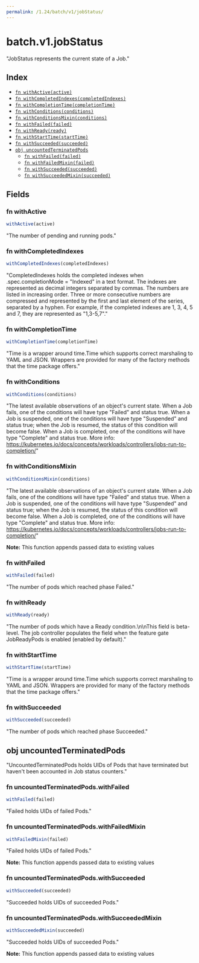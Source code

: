 ```yaml
---
permalink: /1.24/batch/v1/jobStatus/
---
```


# batch.v1.jobStatus

"JobStatus represents the current state of a Job."

## Index

* [`fn withActive(active)`](#fn-withactive)
* [`fn withCompletedIndexes(completedIndexes)`](#fn-withcompletedindexes)
* [`fn withCompletionTime(completionTime)`](#fn-withcompletiontime)
* [`fn withConditions(conditions)`](#fn-withconditions)
* [`fn withConditionsMixin(conditions)`](#fn-withconditionsmixin)
* [`fn withFailed(failed)`](#fn-withfailed)
* [`fn withReady(ready)`](#fn-withready)
* [`fn withStartTime(startTime)`](#fn-withstarttime)
* [`fn withSucceeded(succeeded)`](#fn-withsucceeded)
* [`obj uncountedTerminatedPods`](#obj-uncountedterminatedpods)
  * [`fn withFailed(failed)`](#fn-uncountedterminatedpodswithfailed)
  * [`fn withFailedMixin(failed)`](#fn-uncountedterminatedpodswithfailedmixin)
  * [`fn withSucceeded(succeeded)`](#fn-uncountedterminatedpodswithsucceeded)
  * [`fn withSucceededMixin(succeeded)`](#fn-uncountedterminatedpodswithsucceededmixin)

## Fields

### fn withActive

```ts
withActive(active)
```

"The number of pending and running pods."

### fn withCompletedIndexes

```ts
withCompletedIndexes(completedIndexes)
```

"CompletedIndexes holds the completed indexes when .spec.completionMode = \"Indexed\" in a text format. The indexes are represented as decimal integers separated by commas. The numbers are listed in increasing order. Three or more consecutive numbers are compressed and represented by the first and last element of the series, separated by a hyphen. For example, if the completed indexes are 1, 3, 4, 5 and 7, they are represented as \"1,3-5,7\"."

### fn withCompletionTime

```ts
withCompletionTime(completionTime)
```

"Time is a wrapper around time.Time which supports correct marshaling to YAML and JSON.  Wrappers are provided for many of the factory methods that the time package offers."

### fn withConditions

```ts
withConditions(conditions)
```

"The latest available observations of an object's current state. When a Job fails, one of the conditions will have type \"Failed\" and status true. When a Job is suspended, one of the conditions will have type \"Suspended\" and status true; when the Job is resumed, the status of this condition will become false. When a Job is completed, one of the conditions will have type \"Complete\" and status true. More info: https://kubernetes.io/docs/concepts/workloads/controllers/jobs-run-to-completion/"

### fn withConditionsMixin

```ts
withConditionsMixin(conditions)
```

"The latest available observations of an object's current state. When a Job fails, one of the conditions will have type \"Failed\" and status true. When a Job is suspended, one of the conditions will have type \"Suspended\" and status true; when the Job is resumed, the status of this condition will become false. When a Job is completed, one of the conditions will have type \"Complete\" and status true. More info: https://kubernetes.io/docs/concepts/workloads/controllers/jobs-run-to-completion/"

**Note:** This function appends passed data to existing values

### fn withFailed

```ts
withFailed(failed)
```

"The number of pods which reached phase Failed."

### fn withReady

```ts
withReady(ready)
```

"The number of pods which have a Ready condition.\n\nThis field is beta-level. The job controller populates the field when the feature gate JobReadyPods is enabled (enabled by default)."

### fn withStartTime

```ts
withStartTime(startTime)
```

"Time is a wrapper around time.Time which supports correct marshaling to YAML and JSON.  Wrappers are provided for many of the factory methods that the time package offers."

### fn withSucceeded

```ts
withSucceeded(succeeded)
```

"The number of pods which reached phase Succeeded."

## obj uncountedTerminatedPods

"UncountedTerminatedPods holds UIDs of Pods that have terminated but haven't been accounted in Job status counters."

### fn uncountedTerminatedPods.withFailed

```ts
withFailed(failed)
```

"Failed holds UIDs of failed Pods."

### fn uncountedTerminatedPods.withFailedMixin

```ts
withFailedMixin(failed)
```

"Failed holds UIDs of failed Pods."

**Note:** This function appends passed data to existing values

### fn uncountedTerminatedPods.withSucceeded

```ts
withSucceeded(succeeded)
```

"Succeeded holds UIDs of succeeded Pods."

### fn uncountedTerminatedPods.withSucceededMixin

```ts
withSucceededMixin(succeeded)
```

"Succeeded holds UIDs of succeeded Pods."

**Note:** This function appends passed data to existing values